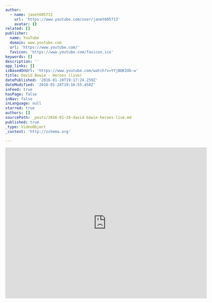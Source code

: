 ```yaml
---
author:
  - name: janet605713
    url: 'https://www.youtube.com/user/janet605713'
    avatar: {}
related: []
publisher:
  name: YouTube
  domain: www.youtube.com
  url: 'https://www.youtube.com/'
  favicon: 'https://www.youtube.com/favicon.ico'
keywords: []
description: ''
app_links: []
isBasedOnUrl: 'https://www.youtube.com/watch?v=YYjBQKIOb-w'
title: David Bowie - Heroes (live)
datePublished: '2016-01-28T19:17:24.259Z'
dateModified: '2016-01-28T19:16:55.450Z'
inFeed: true
hasPage: false
inNav: false
inLanguage: null
starred: true
authors: []
sourcePath: _posts/2016-01-28-david-bowie-heroes-live.md
published: true
_type: VideoObject
_context: 'http://schema.org'

---
```

<iframe src="https://cdn.embedly.com/widgets/media.html?src=https%3A%2F%2Fwww.youtube.com%2Fembed%2FYYjBQKIOb-w%3Ffeature%3Doembed&amp;url=https%3A%2F%2Fwww.youtube.com%2Fwatch%3Fv%3DYYjBQKIOb-w&amp;image=https%3A%2F%2Fi.ytimg.com%2Fvi%2FYYjBQKIOb-w%2Fhqdefault.jpg&amp;key=b7d04c9b404c499eba89ee7072e1c4f7&amp;type=text%2Fhtml&amp;schema=youtube" width="640" height="480" scrolling="no" frameborder="0" allowfullscreen="allowfullscreen" style=""></iframe>